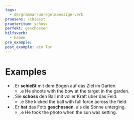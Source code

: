 ```yaml
---
tags:
  - de/grammar/unregelmaessige-verb
praesens: schiesst
praeteritum: schoss
perfekt: geschossen
hilfsverb:
  - haben
pre_example: 
post_example: ein Tor
---
```


# Examples
- . Er **schießt** mit dem Bogen auf das Ziel im Garten.
	- .e He shoots with the bow at the target in the garden.
- . Sie **schoss** den Ball mit voller Kraft über das Feld.
	- .e She kicked the ball with full force across the field.
- . Er **hat** das Foto **geschossen**, als die Sonne unterging.
	- .e He took the photo when the sun was setting.
